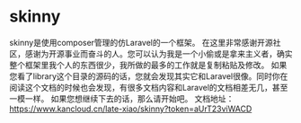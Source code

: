 # skinny
skinny是使用composer管理的仿Laravel的一个框架。
在这里非常感谢开源社区，感谢为开源事业而奋斗的人。您可以认为我是一个小偷或是拿来主义者，确实整个框架里我个人的东西很少，我所做的最多的工作就是复制粘贴及修改。
如果您看了library这个目录的源码的话，您就会发现其实它和Laravel很像。同时你在阅读这个文档的时候也会发现，有很多文档内容和Laravel的文档相差无几，甚至一模一样。
如果您想继续下去的话，那么请开始吧。
文档地址：https://www.kancloud.cn/late-xiao/skinny?token=aUrT23viWACD
